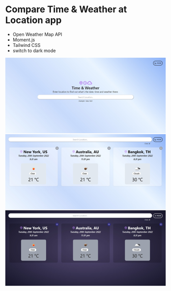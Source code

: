# Compare Time & Weather at Location app
- Open Weather Map API
- Moment.js
- Tailwind CSS
- switch to dark mode

![alt text](https://github.com/farahasylah/Vue-Timezone-Weather-Compare/blob/master/screenshots/initial.png?raw=true)
![alt text](https://github.com/farahasylah/Vue-Timezone-Weather-Compare/blob/master/screenshots/locations.png?raw=true)
![alt text](https://github.com/farahasylah/Vue-Timezone-Weather-Compare/blob/master/screenshots/darkmode.png?raw=true)
